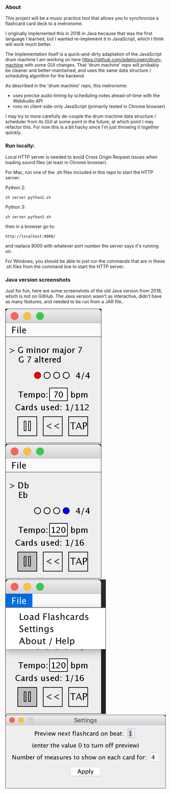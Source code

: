 ### About

This project will be a music practice tool that allows you to synchronize a flashcard card deck to a metronome. 

I originally implemented this in 2018 in Java because that was the first language I learned, but I wanted re-implement it in JavaScript, which I think will work much better. 

The implementation itself is a quick-and-dirty adaptation of the JavaScript drum machine I am working on here https://github.com/adamcogen/drum-machine with some GUI changes. That 'drum machine' repo will probably be cleaner and better-maintained, and uses the same data structure / scheduling algorithm for the backend.

As described in the 'drum machine' repo, this metronome:
 - uses precise audio timing by scheduling notes ahead-of-time with the WebAudio API
 - runs on client-side-only JavaScript (primarily tested in Chrome browser)

I may try to more carefully de-couple the drum machine data structure / scheduler from its GUI at some point in the future, at which point I may refactor this. For now this is a bit hacky since I'm just throwing it together quickly.

### Run locally:

Local HTTP server is needed to avoid Cross Origin Request issues when loading sound files (at least in Chrome browser).

For Mac, run one of the .sh files included in this repo to start the HTTP server:

Python 2:
```
sh server.python2.sh
```

Python 3:
```
sh server.python3.sh
```

then in a browser go to:

```
http://localhost:8000/
```

and replace 8000 with whatever port number the server says it's running on.

For Windows, you should be able to just run the commands that are in these .sh files from the command line to start the HTTP server.

### Java version screenshots

Just for fun, here are some screenshots of the old Java version from 2018, which is not on GitHub. The Java version wasn't as interactive, didn't have as many features, and needed to be run from a JAR file..

![Java Flashcard Metronome: Chords](images/java-0.png "Java Flashcard Metronome: Chords") ![Java Flashcard Metronome: Notes](images/java-3.png "Java Flashcard Metronome: Notes") ![Java Flashcard Metronome: File Menu](images/java-2.png "Java Flashcard Metronome: File Menu") ![Java Flashcard Metronome: Settings Menu](images/java-4.png "Java Flashcard Metronome: Settings Menu")